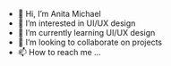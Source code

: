 - 👋 Hi, I’m Anita Michael
- 👀 I’m interested in UI/UX design
- 🌱 I’m currently learning UI/UX design
- 💞️ I’m looking to collaborate on projects
- 📫 How to reach me ...

<!---
designita/designita is a ✨ special ✨ repository because its `README.md` (this file) appears on your GitHub profile.
You can click the Preview link to take a look at your changes.
--->
